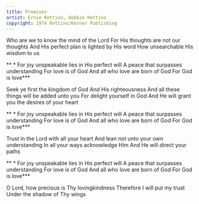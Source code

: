 ```yaml
---
title: Promises
artist: Ernie Rettino, Debbie Rettino
copyright: 1974 Rettino/Kerner Publishing
---
```

Who are we to know
 the mind of the Lord
For His thoughts
 are not our thoughts
And His perfect plan
 is lighted by His word
How unsearchable His wisdom to us

 ** * For joy unspeakable
    lies in His perfect will
   A peace that
    surpasses understanding
   For love is of God
   And all who love
    are born of God
   For God is love***

Seek ye first the kingdom of God
And His righteousness
And all these things
 will be added unto you
For delight yourself in God
And He will grant you
 the desires of your heart

 ** * For joy unspeakable
    lies in His perfect will
   A peace that
    surpasses understanding
   For love is of God
   And all who love
    are born of God
   For God is love***

Trust in the Lord
 with all your heart
And lean not unto
 your own understanding
In all your ways acknowledge Him
And He will direct your paths

 ** * For joy unspeakable
    lies in His perfect will
   A peace that
    surpasses understanding
   For love is of God
   And all who love
    are born of God
   For God is love***

O Lord, how precious
 is Thy lovingkindness
Therefore I will put my trust
Under the shadow of Thy wings